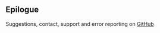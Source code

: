 ## Epilogue

Suggestions, contact, support and error reporting on [GitHub](https://github.com/apidoc/apidoc/issues)